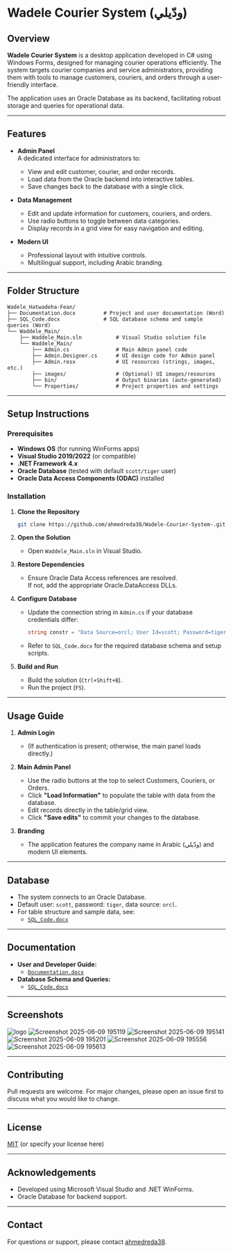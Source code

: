 # Wadele Courier System (ودّيلي)

## Overview

**Wadele Courier System** is a desktop application developed in C# using Windows Forms, designed for managing courier operations efficiently. The system targets courier companies and service administrators, providing them with tools to manage customers, couriers, and orders through a user-friendly interface.

The application uses an Oracle Database as its backend, facilitating robust storage and queries for operational data.

---

## Features

- **Admin Panel**  
  A dedicated interface for administrators to:
  - View and edit customer, courier, and order records.
  - Load data from the Oracle backend into interactive tables.
  - Save changes back to the database with a single click.
  
- **Data Management**  
  - Edit and update information for customers, couriers, and orders.
  - Use radio buttons to toggle between data categories.
  - Display records in a grid view for easy navigation and editing.

- **Modern UI**  
  - Professional layout with intuitive controls.
  - Multilingual support, including Arabic branding.

---

## Folder Structure

```
Wadele_Hatwadeha-Fean/
├── Documentation.docx         # Project and user documentation (Word)
├── SQL_Code.docx              # SQL database schema and sample queries (Word)
└── Waddele_Main/
    ├── Waddele_Main.sln           # Visual Studio solution file
    └── Waddele_Main/
        ├── Admin.cs               # Main Admin panel code
        ├── Admin.Designer.cs      # UI design code for Admin panel
        ├── Admin.resx             # UI resources (strings, images, etc.)
        ├── images/                # (Optional) UI images/resources
        ├── bin/                   # Output binaries (auto-generated)
        └── Properties/            # Project properties and settings
```

---

## Setup Instructions

### Prerequisites

- **Windows OS** (for running WinForms apps)
- **Visual Studio 2019/2022** (or compatible)
- **.NET Framework 4.x**
- **Oracle Database** (tested with default `scott/tiger` user)
- **Oracle Data Access Components (ODAC)** installed

### Installation

1. **Clone the Repository**
   ```bash
   git clone https://github.com/ahmedreda38/Wadele-Courier-System-.git
   ```
2. **Open the Solution**
   - Open `Waddele_Main.sln` in Visual Studio.

3. **Restore Dependencies**
   - Ensure Oracle Data Access references are resolved.  
     If not, add the appropriate Oracle.DataAccess DLLs.

4. **Configure Database**
   - Update the connection string in `Admin.cs` if your database credentials differ:
     ```csharp
     string constr = "Data Source=orcl; User Id=scott; Password=tiger;";
     ```
   - Refer to `SQL_Code.docx` for the required database schema and setup scripts.

5. **Build and Run**
   - Build the solution (`Ctrl+Shift+B`).
   - Run the project (`F5`).

---

## Usage Guide

1. **Admin Login**
   - (If authentication is present; otherwise, the main panel loads directly.)

2. **Main Admin Panel**
   - Use the radio buttons at the top to select Customers, Couriers, or Orders.
   - Click **"Load Information"** to populate the table with data from the database.
   - Edit records directly in the table/grid view.
   - Click **"Save edits"** to commit your changes to the database.

3. **Branding**
   - The application features the company name in Arabic (ودّيلي) and modern UI elements.

---

## Database

- The system connects to an Oracle Database.
- Default user: `scott`, password: `tiger`, data source: `orcl`.
- For table structure and sample data, see:  
  - [`SQL_Code.docx`](Wadele_Hatwadeha-Fean/SQL_Code.docx)

---

## Documentation

- **User and Developer Guide:**  
  - [`Documentation.docx`](Wadele_Hatwadeha-Fean/Documentation.docx)
- **Database Schema and Queries:**  
  - [`SQL_Code.docx`](Wadele_Hatwadeha-Fean/SQL_Code.docx)

---

## Screenshots

![logo](https://github.com/user-attachments/assets/1ba1d130-1957-419f-8a70-4d31c0232b70)
![Screenshot 2025-06-09 195119](https://github.com/user-attachments/assets/78c82bb1-8dde-4da1-878a-74226950f918)
![Screenshot 2025-06-09 195141](https://github.com/user-attachments/assets/1bcb08fb-2f23-446a-aa17-ebe9509a0cc9)
![Screenshot 2025-06-09 195201](https://github.com/user-attachments/assets/c2d301b4-2590-4353-8813-fa80c74ba1db)
![Screenshot 2025-06-09 195556](https://github.com/user-attachments/assets/f70f12a2-468d-44e8-bae9-e96214b74ffd)
![Screenshot 2025-06-09 195613](https://github.com/user-attachments/assets/bd50942d-4a43-4ed9-9da9-4de9badce710)

---

## Contributing

Pull requests are welcome. For major changes, please open an issue first to discuss what you would like to change.

---

## License

[MIT](LICENSE) (or specify your license here)

---

## Acknowledgements

- Developed using Microsoft Visual Studio and .NET WinForms.
- Oracle Database for backend support.

---

## Contact

For questions or support, please contact [ahmedreda38](https://github.com/ahmedreda38).
